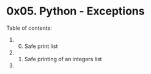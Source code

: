 # 0x05. Python - Exceptions
Table of contents:
1. 0. Safe print list
2. 1. Safe printing of an integers list
3.

